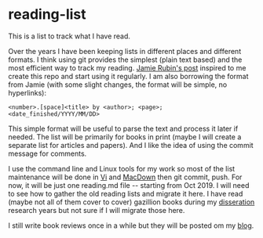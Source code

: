 # reading-list

This is a list to track what I have read. 

Over the years I have been keeping lists in different places and different formats. I think using git provides the simplest (plain text based) and the most efficient way to track my reading. [Jamie Rubin's post](https://www.jamierubin.net/2015/06/27/maintaining-my-reading-list-as-a-github-repo-using-atom-1-0/) inspired to me create this repo and start using it regularly. I am also borrowing the format from Jamie (with some slight changes, the format will be simple, no hyperlinks): 

```
<number>.[space]<title> by <author>; <page>; <date_finished/YYYY/MM/DD> 
```
This simple format will be useful to parse the text and process it later if needed. The list will be primarily for books in print (maybe I will create a separate list for articles and papers). And I like the idea of using the commit message for comments. 

I use the command line and Linux tools for my work so most of the list maintenance will be done in [Vi](https://en.wikipedia.org/wiki/Vi) and [MacDown]([https://macdown.uranusjr.com/) then git commit, push. For now, it will be just one reading.md file -- starting from Oct 2019. I will need to see how to gather the old reading lists and migrate it here. I have read (maybe not all of them cover to cover) gazillion books during my [disseration](https://www.ideals.illinois.edu/handle/2142/92730) research years but not sure if I will migrate those here. 

I still write book reviews once in a while but they will be posted om my [blog](https://medium.com/@sharif.islam). 
